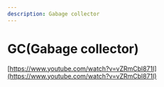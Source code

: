 ```yaml
---
description: Gabage collector
---
```


# GC\(Gabage collector\)

[https://www.youtube.com/watch?v=vZRmCbl871I](https://www.youtube.com/watch?v=vZRmCbl871I)

